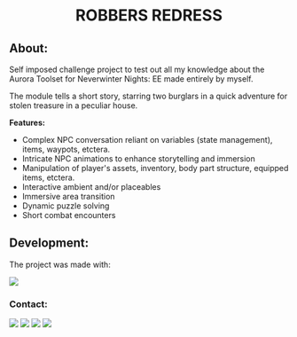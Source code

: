 <div align="center"> <h1> ROBBERS REDRESS </h1>


</div>


<h2>About:</h2>
Self imposed challenge project to test out all my knowledge about the Aurora Toolset for Neverwinter Nights: EE made entirely by myself.

The module tells a short story, starring two burglars in a quick adventure for stolen treasure in a peculiar house.


<b>Features:</b>
- Complex NPC conversation reliant on variables (state management), items, waypots, etctera.
- Intricate NPC animations to enhance storytelling and immersion
- Manipulation of player's assets, inventory, body part structure, equipped items, etctera.
- Interactive ambient and/or placeables
- Immersive area transition
- Dynamic puzzle solving
- Short combat encounters

<h2>Development:</h2>

The project was made with:

<image src = "https://img.shields.io/badge/-%2300599C.svg?style=for-the-badge&logo=c&logoColor=white">

  <h3>Contact:</h3>

<a href="mailto:ronaldofslopes@gmail.com"><image src = "https://img.shields.io/badge/Gmail-D14836?style=for-the-badge&logo=gmail&logoColor=white"></a>
<a href="https://api.whatsapp.com/send?phone=5521979433173"><image src = "https://img.shields.io/badge/WhatsApp-25D366?style=for-the-badge&logo=whatsapp&logoColor=white"></a> <a href="https://www.linkedin.com/in/ronaldo-figueiredo-santiago-lopes-rj/"><image src = "https://img.shields.io/badge/LinkedIn-0077B5?style=for-the-badge&logo=linkedin&logoColor=white"></a> <a href="https://www.instagram.com/ronaldolopes9256/"><image src = "https://img.shields.io/badge/Instagram-E4405F?style=for-the-badge&logo=instagram&logoColor=white"></div>
